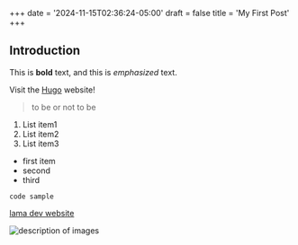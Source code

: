 +++
date = '2024-11-15T02:36:24-05:00'
draft = false
title = 'My First Post'
+++
## Introduction

This is **bold** text, and this is *emphasized* text.

Visit the [Hugo](https://gohugo.io) website!

> to be or not to be

1. List item1
2. List item2
3. List item3

- first item
- second
- third

`code sample`

[lama dev website](https://lama.dev)

![description of images](/images/test.png)